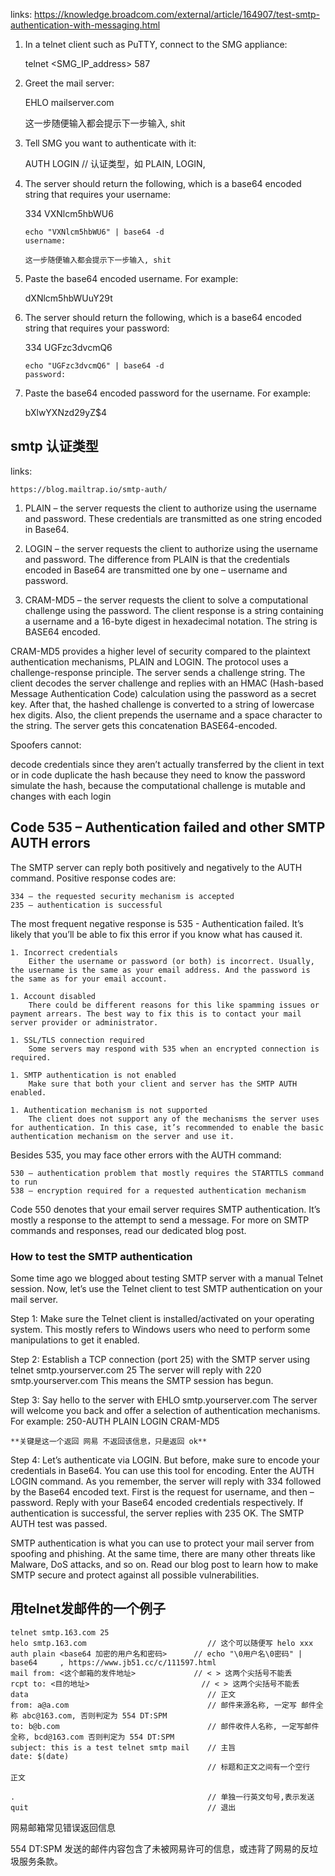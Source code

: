 links:
    https://knowledge.broadcom.com/external/article/164907/test-smtp-authentication-with-messaging.html

1. In a telnet client such as PuTTY, connect to the SMG appliance:

    telnet <SMG_IP_address>  587

1. Greet the mail server:

    EHLO mailserver.com

    这一步随便输入都会提示下一步输入, shit

1. Tell SMG you want to authenticate with it:

    AUTH LOGIN  // 认证类型，如 PLAIN, LOGIN, 

1. The server should return the following, which is a base64 encoded string that requires your username:

    334 VXNlcm5hbWU6

    ```
    echo "VXNlcm5hbWU6" | base64 -d
    username:

    这一步随便输入都会提示下一步输入, shit
    ```

1. Paste the base64 encoded username. For example:

    dXNlcm5hbWUuY29t

1. The server should return the following, which is a base64 encoded string that requires your password:

    334 UGFzc3dvcmQ6

    ```
    echo "UGFzc3dvcmQ6" | base64 -d
    password:
    ```

1. Paste the base64 encoded password for the username. For example:

    bXlwYXNzd29yZ$4





## smtp 认证类型

links:

    https://blog.mailtrap.io/smtp-auth/

1. PLAIN – the server requests the client to authorize using the username and password. These credentials are transmitted as one string encoded in Base64.

1. LOGIN – the server requests the client to authorize using the username and password. The difference from PLAIN is that the credentials encoded in Base64 are transmitted one by one – username and password.

1. CRAM-MD5 – the server requests the client to solve a computational challenge using the password. The client response is a string containing a username and a 16-byte digest in hexadecimal notation. The string is BASE64 encoded. 

CRAM-MD5 provides a higher level of security compared to the plaintext authentication mechanisms, PLAIN and LOGIN. The protocol uses a challenge-response principle. The server sends a challenge string. The client decodes the server challenge and replies with an HMAC (Hash-based Message Authentication Code) calculation using the password as a secret key. After that, the hashed challenge is converted to a string of lowercase hex digits. Also, the client prepends the username and a space character to the string. The server gets this concatenation BASE64-encoded. 

Spoofers cannot:

decode credentials since they aren’t actually transferred by the client in text or in code
duplicate the hash because they need to know the password
simulate the hash, because the computational challenge is mutable and changes with each login



## Code 535 – Authentication failed and other SMTP AUTH errors 

The SMTP server can reply both positively and negatively to the AUTH command. Positive response codes are:

    334 – the requested security mechanism is accepted
    235 – authentication is successful

The most frequent negative response is 535 - Authentication failed. It’s likely that you’ll be able to fix this error if you know what has caused it.

    1. Incorrect credentials
        Either the username or password (or both) is incorrect. Usually, the username is the same as your email address. And the password is the same as for your email account.
        
    1. Account disabled 
        There could be different reasons for this like spamming issues or payment arrears. The best way to fix this is to contact your mail server provider or administrator.
        
    1. SSL/TLS connection required  
        Some servers may respond with 535 when an encrypted connection is required. 
        
    1. SMTP authentication is not enabled 
        Make sure that both your client and server has the SMTP AUTH enabled. 
        
    1. Authentication mechanism is not supported 
        The client does not support any of the mechanisms the server uses for authentication. In this case, it’s recommended to enable the basic authentication mechanism on the server and use it. 


Besides 535, you may face other errors with the AUTH command:

    530 – authentication problem that mostly requires the STARTTLS command to run 
    538 – encryption required for a requested authentication mechanism

Code 550 denotes that your email server requires SMTP authentication. It’s mostly a response to the attempt to send a message. For more on SMTP commands and responses, read our dedicated blog post. 



### How to test the SMTP authentication
Some time ago we blogged about testing SMTP server with a manual Telnet session. Now, let’s use the Telnet client to test SMTP authentication on your mail server. 

Step 1: 
    Make sure the Telnet client is installed/activated on your operating system. This 
    mostly refers to Windows users who need to perform some manipulations to get it enabled. 

Step 2: 
    Establish a TCP connection (port 25) with the SMTP server using telnet smtp.yourserver.com 25 
    The server will reply with 220 smtp.yourserver.com This means the SMTP session has begun.

Step 3: 
    Say hello to the server with EHLO smtp.yourserver.com The server will welcome you 
    back and offer a selection of authentication mechanisms. For example: 250-AUTH PLAIN LOGIN CRAM-MD5

    **关键是这一个返回 网易 不返回该信息，只是返回 ok**

Step 4: 
    Let’s authenticate via LOGIN. But before, make sure to encode your credentials in Base64. 
    You can use this tool for encoding. Enter the AUTH LOGIN command. As you remember, the server 
    will reply with 334 followed by the Base64 encoded text. First is the request for username, 
    and then – password. Reply with your Base64 encoded credentials respectively. If authentication 
    is successful, the server replies with 235 OK. The SMTP AUTH test was passed. 

SMTP authentication is what you can use to protect your mail server from spoofing and phishing. At the same time, there are many other threats like Malware, DoS attacks, and so on. Read our blog post to learn how to make SMTP secure and protect against all possible vulnerabilities.



## 用telnet发邮件的一个例子

```
telnet smtp.163.com 25
helo smtp.163.com                           // 这个可以随便写 helo xxx
auth plain <base64 加密的用户名和密码>      // echo "\0用户名\0密码" | base64     , https://www.jb51.cc/c/111597.html
mail from: <这个邮箱的发件地址>             // < > 这两个尖括号不能丢
rcpt to: <目的地址>                         // < > 这两个尖括号不能丢
data                                        // 正文
from: a@a.com                               // 邮件来源名称, 一定写 邮件全称 abc@163.com, 否则判定为 554 DT:SPM
to: b@b.com                                 // 邮件收件人名称, 一定写邮件全称, bcd@163.com 否则判定为 554 DT:SPM
subject: this is a test telnet smtp mail    // 主旨
date: $(date)
                                            // 标题和正文之间有一个空行
正文

.                                           // 单独一行英文句号,表示发送
quit                                        // 退出

```

网易邮箱常见错误返回信息

554 DT:SPM      发送的邮件内容包含了未被网易许可的信息，或违背了网易的反垃圾服务条款。



